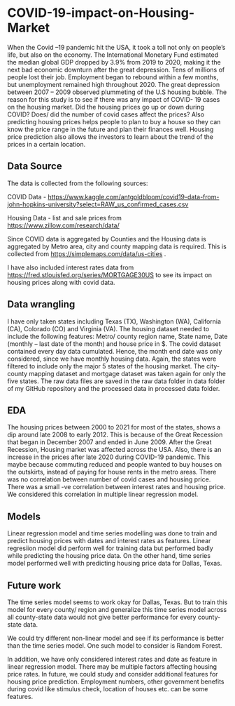 # COVID-19-impact-on-Housing-Market

When the Covid –19 pandemic hit the USA, it took a toll not only on people’s life, but also on the economy. The International Monetary Fund estimated the median global GDP dropped by 3.9% from 2019 to 2020, making it the next bad economic downturn after the great depression. Tens of millions of people lost their job. Employment began to rebound within a few months, but unemployment remained high throughout 2020.  The great depression between 2007 – 2009 observed plummeting of the U.S housing bubble. The reason for this study is to see if there was any impact of COVID- 19 cases on the housing market. Did the housing prices go up or down during COVID? Does/ did the number of covid cases affect the prices? Also predicting housing prices helps people to plan to buy a house so they can know the price range in the future and plan their finances well. Housing price prediction also allows the investors to learn about the trend of the prices in a certain location.

## Data Source

The data is collected from the following sources:

COVID Data - https://www.kaggle.com/antgoldbloom/covid19-data-from-john-hopkins-university?select=RAW_us_confirmed_cases.csv

Housing Data - list and sale prices from https://www.zillow.com/research/data/

Since COVID data is aggregated by Counties and the Housing data is aggregated by Metro area, city and county mapping data is required. This is collected from https://simplemaps.com/data/us-cities .

I have also included interest rates data from https://fred.stlouisfed.org/series/MORTGAGE30US  to see its impact on housing prices along with covid data.

## Data wrangling

I have only taken states including Texas (TX), Washington (WA), California (CA), Colorado (CO) and Virginia (VA). The housing dataset needed to include the following features: Metro/ county region name, State name, Date (monthly – last date of the month) and house price in $. 
The covid dataset contained every day data cumulated. Hence, the month end date was only considered, since we have monthly housing data. Again, the states were filtered to include only the major 5 states of the housing market.
The city-county mapping dataset and mortgage dataset was taken again for only the five states. 
The raw data files are saved in the raw data folder in data folder of my GitHub repository and the processed data in processed data folder. 

## EDA

The housing prices between 2000 to 2021 for most of the states, shows a dip around late 2008 to early 2012. 
This is because of the Great Recession that began in December 2007 and ended in June 2009. 
After the Great Recession, Housing market was affected across the USA. 
Also, there is an increase in the prices after late 2020 during COVID-19 pandemic. 
This maybe because commuting reduced and people wanted to buy houses on the outskirts, instead of paying for house rents in the metro areas.
There was no correlation between number of covid cases and housing price. There was a small -ve correlation between interest rates and housing price. We considered this correlation in multiple linear regression model.

## Models

Linear regression model and time series modelling was done to train and predict housing prices with dates and interest rates as features. 
Linear regresiion model did perform well for training data but performed badly while predicting the housing price data. On the other hand, time series model performed well with predicting housing price data for Dallas, Texas.

## Future work
The time series model seems to work okay for Dallas, Texas. But to train this model for every county/ region and generalize this time series model across all county-state data would not give better performance for every county-state data.

We could try different non-linear model and see if its performance is better than the time series model. One such model to consider is Random Forest.

In addition, we have only considered interest rates and date as feature in linear regression model. There may be multiple factors affecting housing price rates. In future, we could study and consider additional features for housing price prediction. Employment numbers, other government benefits during covid like stimulus check, location of houses etc. can be some features.

